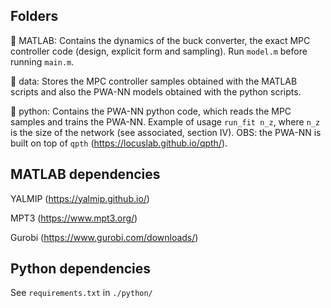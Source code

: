 ## Folders

:open_file_folder: MATLAB: Contains the dynamics of the buck converter, the exact MPC controller code (design, explicit form and sampling). Run `model.m` before running `main.m`.

:open_file_folder: data: Stores the MPC controller samples obtained with the MATLAB scripts and also the PWA-NN models obtained with the python scripts.

:open_file_folder: python: Contains the PWA-NN python code, which reads the MPC samples and trains the PWA-NN. Example of usage `run_fit n_z`, where `n_z` is the size of the network (see associated, section IV). OBS: the PWA-NN is built on top of `qpth` (https://locuslab.github.io/qpth/).

## MATLAB dependencies

YALMIP (https://yalmip.github.io/)

MPT3 (https://www.mpt3.org/)

Gurobi (https://www.gurobi.com/downloads/)

## Python dependencies

See `requirements.txt` in `./python/`

